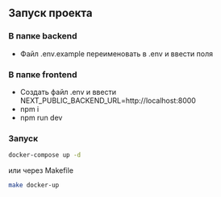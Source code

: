 ## Запуск проекта

### В папке backend

-  Файл .env.example переименовать в .env и ввести поля

### В папке frontend

-  Создать файл .env и ввести NEXT_PUBLIC_BACKEND_URL=http://localhost:8000
-  npm i
-  npm run dev

### Запуск

```bash
docker-compose up -d
```

или через Makefile

```bash
make docker-up
```
